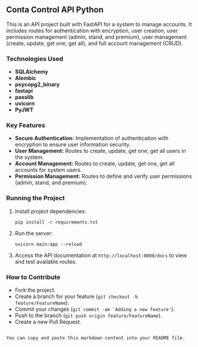 ## Conta Control API Python

This is an API project built with FastAPI for a system to manage accounts. It includes routes for authentication with encryption, user creation, user permission management (admin, stand, and premium), user management (create, update, get one, get all), and full account management (CRUD).

### Technologies Used

- **SQLAlchemy**
- **Alembic**
- **psycopg2_binary**
- **fastapi**
- **passlib**
- **uvicorn**
- **PyJWT**

### Key Features

- **Secure Authentication:** Implementation of authentication with encryption to ensure user information security.
- **User Management:** Routes to create, update, get one, get all users in the system.
- **Account Management:** Routes to create, update, get one, get all accounts for system users.
- **Permission Management:** Routes to define and verify user permissions (admin, stand, and premium).

### Running the Project

1. Install project dependencies:

   ```
   pip install -r requirements.txt
   ```

2. Run the server:

   ```
   uvicorn main:app --reload
   ```

3. Access the API documentation at `http://localhost:8000/docs` to view and test available routes.

### How to Contribute

- Fork the project.
- Create a branch for your feature (`git checkout -b feature/FeatureName`).
- Commit your changes (`git commit -am 'Adding a new feature'`).
- Push to the branch (`git push origin feature/FeatureName`).
- Create a new Pull Request.

```

You can copy and paste this markdown content into your README file.
```
